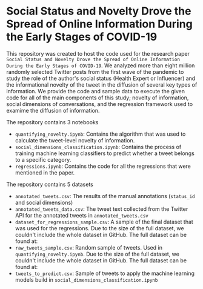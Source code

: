 # Social Status and Novelty Drove the Spread of Online Information During the Early Stages of COVID-19

This repository was created to host the code used for the research paper `Social Status and Novelty Drove the Spread of Online Information During the Early Stages of COVID-19`. We analyzed more than eight million randomly selected Twitter posts from the first wave of the pandemic to study the role of the author's social status (Health Expert or Influencer) and the informational novelty of the tweet in the diffusion of several key types of information. We provide the code and sample data to execute the given code for all of the main components of this study; novelty of information, social dimensions of conversations, and the regression framework used to examime the diffusion of information.

The repository contains 3 notebooks
- `quantifying_novelty.ipynb`: Contains the algorithm that was used to calculate the tweet-level novelty of information.
- `social_dimensions_classification.ipynb`: Contains the process of training machine learning classifiers to predict whether a tweet belongs to a specific category.
- `regressions.ipynb`: Contains the code for all the regressions that were mentioned in the paper.

The repository contains 5 datasets
- `annotated_tweets.csv`: The results of the manual annotations (`status_id` and social dimensions)
- `annotated_tweets_data.csv`: The tweet text collected from the Twitter API for the annotated tweets in `annotated_tweets.csv`
- `dataset_for_regressions_sample.csv`: A sample of the final dataset that was used for the regressions. Due to the size of the full dataset, we couldn't include the whole dataset in GitHub. The full dataset can be found at:
- `raw_tweets_sample.csv`: Random sample of tweets. Used in `quantifying_novelty.ipynb`. Due to the size of the full dataset, we couldn't include the whole dataset in GitHub. The full dataset can be found at:
- `tweets_to_predict.csv`: Sample of tweets to apply the machine learning models build in `social_dimensions_classification.ipynb`
